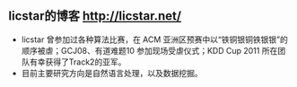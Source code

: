 
## licstar的博客 http://licstar.net/
+ licstar 曾参加过各种算法比赛，在 ACM 亚洲区预赛中以“铁铜银铜铁银银”的顺序被虐；GCJ08、有道难题10 参加现场受虐仪式；KDD Cup 2011 所在团队有幸获得了Track2的亚军。
+ 目前主要研究方向是自然语言处理，以及数据挖掘。
